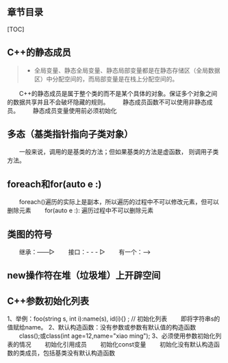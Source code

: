﻿
## 章节目录

[TOC]

## C++的静态成员

> * 全局变量、静态全局变量、静态局部变量都是在静态存储区（全局数据区）中分配空间的，而局部变量是在栈上分配空间的。

&emsp;&emsp;C++的静态成员是属于整个类的而不是某个具体的对象。保证多个对象之间的数据共享并且不会破坏隐藏的规则。
&emsp;&emsp;静态成员函数不可以使用非静态成员。
&emsp;&emsp;静态成员变量使用前必须初始化


## 多态（基类指针指向子类对象） 

&emsp;&emsp;一般来说，调用的是基类的方法；但如果基类的方法是虚函数， 则调用子类方法。

## foreach和for(auto e :)

&emsp;&emsp;foreach()遍历的实际上是副本，所以遍历的过程中不可以修改元素，但可以删除元素
&emsp;&emsp;for(auto e :): 遍历过程中不可以删除元素


## 类图的符号

　　继承：——▷
　　接口：- - - ▷
　　有一个：——>
　　
## new操作符在堆（垃圾堆）上开辟空间

## C++参数初始化列表

1、举例：foo(string s, int i):name(s), id(i){} ; // 初始化列表
　　即将字符串s的值赋给name。
2、默认构造函数：没有参数或参数有默认值的构造函数
　　class();或class(int age=12,name="xiao ming");
3、必须使用参数初始化列表的情况
　　初始化引用成员
　　初始化const变量
　　初始化没有默认构造函数的类成员，包括基类没有默认构造函数


